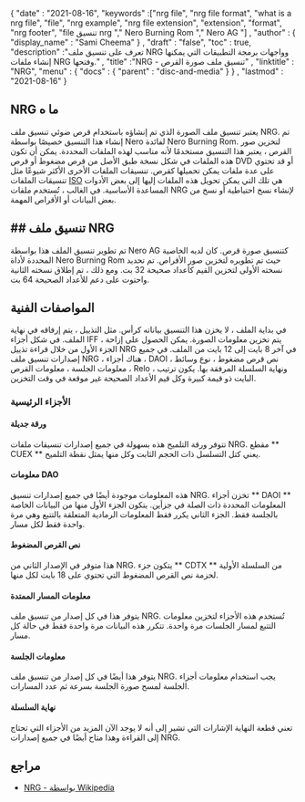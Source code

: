 {
  "date" : "2021-08-16",
  "keywords" :["nrg file", "nrg file format", "what is a nrg file", "file", "nrg example", "nrg file extension", "extension", "format", "nrg footer", "file تنسيق nrg "," Nero Burning Rom "," Nero AG "] ,
  "author" : {
    "display_name" : "Sami Cheema"
} ,
  "draft" : "false",
   "toc" : true,
  "description" :"تعرف على تنسيق ملف NRG وواجهات برمجة التطبيقات التي يمكنها إنشاء ملفات NRG وفتحها." ,
  "title" :"NRG - تنسيق ملف صورة القرص" ,
  "linktitle" : "NRG",
  "menu" : {
    "docs" : {
      "parent" : "disc-and-media"
}
} ,
  "lastmod" : "2021-08-16"
}

## NRG ما ه

يعتبر تنسيق ملف الصورة الذي تم إنشاؤه باستخدام قرص ضوئي تنسيق ملف NRG. تم إنشاء هذا التنسيق خصيصًا بواسطة Nero لفائدة Nero Burning Rom. لتخزين صور القرص ، يعتبر هذا التنسيق مستخدمًا لأنه مناسب لهذه الملفات المحددة. يمكن أن تكون هذه الملفات في شكل نسخة طبق الأصل من قرص مضغوط أو قرص DVD أو قد تحتوي على عدة ملفات يمكن تحميلها كقرص. تنسيقات الملفات الأخرى الأكثر شيوعًا مثل تنسيقات الملفات [ISO](/ar/compression/iso/) هي تلك التي يمكن تحويل هذه الملفات إليها إلى بعض الأدوات المساعدة الأساسية. في الغالب ، تُستخدم ملفات NRG لإنشاء نسخ احتياطية أو نسخ من بعض البيانات أو الأقراص المهمة.

## ## تنسيق ملف NRG ##

تم تطوير تنسيق الملف هذا بواسطة Nero AG كتنسيق صورة قرص. كان لديه الخاصية المحددة لأداة Nero Burning Rom حيث تم تطويره لتخزين صور الأقراص. تم تحديد نسخته الأولى لتخزين القيم كأعداد صحيحة 32 بت. ومع ذلك ، تم إطلاق نسخته الثانية واحتوت على دعم للأعداد الصحيحة 64 بت.

## المواصفات الفنية ##

في بداية الملف ، لا يخزن هذا التنسيق بياناته كرأس. مثل التذييل ، يتم إرفاقه في نهاية الملف. في شكل أجزاء IFF ، يتم تخزين معلومات الصورة. يمكن الحصول على إزاحة الجزء الأول من خلال قراءة تذييل NRG في آخر 8 بايت إلى 12 بايت من الملف. في جميع إصدارات تنسيق ملف NRG ، هناك أجزاء ، DAOI ، نص قرص مضغوط ، نوع وسائط معلومات الجلسة ، معلومات القرص ، Relo ، ونهاية السلسلة المرفقة بها. يكون ترتيب البايت ذو قيمة كبيرة وكل قيم الأعداد الصحيحة غير موقعة في وقت التخزين.

### الأجزاء الرئيسية ###

#### ورقة جديلة ####

تتوفر ورقة التلميح هذه بسهولة في جميع إصدارات تنسيقات ملفات NRG. مقطع ** CUEX ** يعني كتل التسلسل ذات الحجم الثابت وكل منها يمثل نقطة التلميح.

#### معلومات DAO ####

هذه المعلومات موجودة أيضًا في جميع إصدارات تنسيق NRG. تخزن أجزاء ** DAOI ** المعلومات المحددة ذات الصلة في جزأين. يتكون الجزء الأول منها من البيانات الخاصة بالجلسة فقط. الجزء الثاني يكرر فقط المعلومات الرمادية المتعلقة بالتتبع وهي مرة واحدة فقط لكل مسار.

#### نص القرص المضغوط ####

هذا متوفر في الإصدار الثاني من NRG. يتكون جزء ** CDTX ** من السلسلة الأولية لحزمة نص القرص المضغوط التي تحتوي على 18 بايت لكل منها.

#### معلومات المسار الممتدة ####

يتوفر هذا في كل إصدار من تنسيق ملف NRG. تُستخدم هذه الأجزاء لتخزين معلومات التتبع لمسار الجلسات مرة واحدة. تتكرر هذه البيانات مرة واحدة فقط في حالة كل مسار.

#### معلومات الجلسة ####

يتوفر هذا أيضًا في كل إصدار من تنسيق ملف NRG. يجب استخدام معلومات أجزاء الجلسة لمسح صورة الجلسة بسرعة ثم عدد المسارات.

#### نهاية السلسلة ####

تعني قطعة النهاية الإشارات التي تشير إلى أنه لا يوجد الآن المزيد من الأجزاء التي تحتاج إلى القراءة وهذا متاح أيضًا في جميع إصدارات NRG.


## مراجع ##

* [NRG - بواسطة Wikipedia](https://en.wikipedia.org/wiki/NRG_(file_format))


